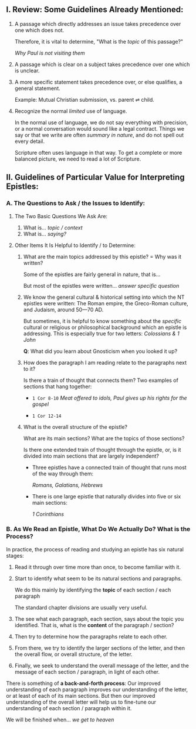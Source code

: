 ## I. Review: Some Guidelines Already Mentioned:

1. A passage which directly addresses an issue takes precedence over one which does not.

   Therefore, it is vital to determine, "What is the _topic_ of this passage?"

   _Why Paul is not visiting them_

2. A passage which is clear on a subject takes precedence over one which is unclear.

3. A more specific statement takes precedence over, or else qualifies, a general statement.

   Example: Mutual Christian submission, vs. parent ⇌ child.

4. Recognize the normal _limited_ use of language.

   In the normal use of language, we do not say everything with precision, or a normal conversation would sound like a legal contract. Things we say or that we write are often _summary in nature_, and do not spell out every detail.

   Scripture often uses language in that way. To get a complete or more balanced picture, we need to read a lot of Scripture.

## II. Guidelines of Particular Value for Interpreting Epistles:

### A. The Questions to Ask / the Issues to Identify:

1. The Two Basic Questions We Ask Are:

   1. What is… _topic / context_
   2. What is… _saying?_

2. Other Items It Is Helpful to Identify / to Determine:

   1. What are the main topics addressed by this epistle? = Why was it written?

      Some of the epistles are fairly general in nature, that is…

      But most of the epistles were written… _answer specific question_

   2. We know the general cultural & historical setting into which the NT epistles were written: The Roman empire, the Greco-Roman culture, and Judaism, around 50—70 AD.

      But sometimes, it is helpful to know something about the _specific_ cultural or religious or philosophical background which an epistle is addressing. This is especially true for two letters: _Colossians & 1 John_

      **Q**: What did you learn about Gnosticism when you looked it up?

   3. How does the paragraph I am reading relate to the paragraphs next to it?

      Is there a train of thought that connects them? Two examples of sections that hang together:

      - `1 Cor 8-10` _Meat offered to idols, Paul gives up his rights for the gospel_

      - `1 Cor 12-14`

   4. What is the overall structure of the epistle?

      What are its main sections? What are the topics of those sections?

      Is there one extended train of thought through the epistle, or, is it divided into main sections that are largely independent?

      - Three epistles have a connected train of thought that runs most of the way through them:

        _Romans, Galatians, Hebrews_

      - There is one large epistle that naturally divides into five or six main sections:

        _1 Corinthians_

### B. As We Read an Epistle, What Do We Actually Do? What is the Process?

In practice, the process of reading and studying an epistle has six natural stages:

1. Read it through over time more than once, to become familiar with it.

2. Start to identify what seem to be its natural sections and paragraphs.

   We do this mainly by identifying the **topic** of each section / each paragraph

   The standard chapter divisions are usually very useful.

3. The see what each paragraph, each section, says about the topic you identified. That is, what is the **content** of the paragraph / section?

4. Then try to determine how the paragraphs relate to each other.

5. From there, we try to identify the larger sections of the letter, and then the overall flow, or overall structure, of the letter.

6. Finally, we seek to understand the overall message of the letter, and the message of each section / paragraph, in light of each other.

There is something of **a back-and-forth process**: Our improved understanding of each paragraph improves our understanding of the letter, or at least of each of its main sections. But then our improved understanding of the overall letter will help us to fine-tune our understanding of each section / paragraph within it.

We will be finished when… _we get to heaven_